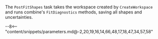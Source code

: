 The `PostFitShapes` task takes the workspace created by `CreateWorkspace` and runs combine's `FitDiagnostics` methods, saving all shapes and uncertainties.

<div class="dhi_parameter_table">

--8<-- "content/snippets/parameters.md@-2,20,19,16,14,66,48,17,18,47,34,57,58"

</div>
